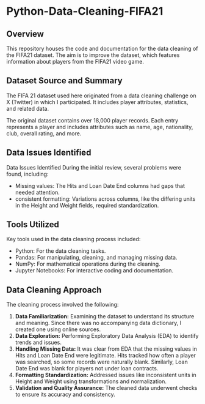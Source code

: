 # Python-Data-Cleaning-FIFA21

## Overview
This repository houses the code and documentation for the data cleaning of the FIFA21 dataset. The aim is to improve the dataset, which features information about players from the FIFA21 video game.

## Dataset Source and Summary
The FIFA 21 dataset used here originated from a data cleaning challenge on X (Twitter) in which I participated. It includes player attributes, statistics, and related data.

The original dataset contains over 18,000 player records. Each entry represents a player and includes attributes such as name, age, nationality, club, overall rating, and more.

## Data Issues Identified
Data Issues Identified
During the initial review, several problems were found, including:

- Missing values: The Hits and Loan Date End columns had gaps that needed attention.
- consistent formatting: Variations across columns, like the differing units in the Height and Weight fields, required standardization.

## Tools Utilized
Key tools used in the data cleaning process included:

- Python: For the data cleaning tasks.
- Pandas: For manipulating, cleaning, and managing missing data.
- NumPy: For mathematical operations during the cleaning.
- Jupyter Notebooks: For interactive coding and documentation.

## Data Cleaning Approach
The cleaning process involved the following:

1. **Data Familiarization:** Examining the dataset to understand its structure and meaning. Since there was no accompanying data dictionary, I created one using online sources.
2. **Data Exploration:** Performing Exploratory Data Analysis (EDA) to identify trends and issues.
3. **Handling Missing Data:** It was clear from EDA that the missing values in Hits and Loan Date End were legitimate. Hits tracked how often a player was searched, so some records were naturally blank. Similarly, Loan Date End was blank for players not under loan contracts.
4. **Formatting Standardization:** Addressed issues like inconsistent units in Height and Weight using transformations and normalization.
5. **Validation and Quality Assurance:** The cleaned data underwent checks to ensure its accuracy and consistency.

























